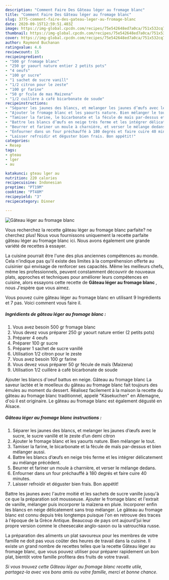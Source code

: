 ```yaml
---
description: "Comment Faire Des Gâteau léger au fromage blanc"
title: "Comment Faire Des Gâteau léger au fromage blanc"
slug: 3775-comment-faire-des-gateau-leger-au-fromage-blanc
date: 2020-09-15T12:59:51.403Z
image: https://img-global.cpcdn.com/recipes/75e542648ed7a0ca/751x532cq70/gateau-leger-au-fromage-blanc-photo-principale-de-la-recette.jpg
thumbnail: https://img-global.cpcdn.com/recipes/75e542648ed7a0ca/751x532cq70/gateau-leger-au-fromage-blanc-photo-principale-de-la-recette.jpg
cover: https://img-global.cpcdn.com/recipes/75e542648ed7a0ca/751x532cq70/gateau-leger-au-fromage-blanc-photo-principale-de-la-recette.jpg
author: Raymond Buchanan
ratingvalue: 4.6
reviewcount: 15
recipeingredient:
- "500 gr fromage blanc"
- "250 gr yaourt nature entier 2 petits pots"
- "4 oeufs"
- "100 gr sucre"
- "1 sachet de sucre vanill"
- "1/2 citron pour le zeste"
- "100 gr farine"
- "50 gr fcule de mas Maizena"
- "1/2 cuillère à café bicarbonate de soude"
recipeinstructions:
- "Séparer les jaunes des blancs, et melanger les jaunes d’œufs avec le sucre, le sucre vanillé et le zeste d’un demi citron"
- "Ajouter le fromage blanc et les yaourts nature. Bien mélanger le tout."
- "Tamiser la farine, le bicarbonate et la fécule de maïs par-dessus et bien mélanger aussi."
- "Battre les blancs d’œufs en neige très ferme et les intégrer délicatement au mélange précédent."
- "Beurrer et fariner un moule à charnière, et verser le mélange dedans."
- "Enfourner dans un four préchauffé à 180 degrés et faire cuire 40 minutes."
- "Laisser refroidir et déguster bien frais. Bon appétit!"
categories:
- Resep
tags:
- gteau
- lger
- au

katakunci: gteau lger au 
nutrition: 220 calories
recipecuisine: Indonesian
preptime: "PT19M"
cooktime: "PT48M"
recipeyield: "3"
recipecategory: Dinner

---
```



![Gâteau léger au fromage blanc](https://img-global.cpcdn.com/recipes/75e542648ed7a0ca/751x532cq70/gateau-leger-au-fromage-blanc-photo-principale-de-la-recette.jpg)

Vous recherchez la recette gâteau léger au fromage blanc parfaite? ne cherchez plus! Nous vous fournissons uniquement la recette parfaite gâteau léger au fromage blanc ici. Nous avons également une grande variété de recettes à essayer.

La cuisine pourrait être l'une des plus anciennes compétences au monde. Cela n'indique pas qu'il existe des limites à la compréhension offerte au cuisinier qui envisage de renforcer ses capacités. Même les meilleurs chefs, même les professionnels, peuvent constamment découvrir de nouveaux plats, approches et techniques pour améliorer leurs compétences en cuisine, alors essayons cette recette de <strong> Gâteau léger au fromage blanc </strong>, nous J'espère que vous aimez.

<!--inarticleads1-->

Vous pouvez cuire gâteau léger au fromage blanc en utilisant 9 Ingrédients et 7 pas. Voici comment vous faire il.

##### Ingrédients de gâteau léger au fromage blanc :

1. Vous avez besoin 500 gr fromage blanc
1. Vous devez vous préparer 250 gr yaourt nature entier (2 petits pots)
1. Préparer 4 oeufs
1. Préparer 100 gr sucre
1. Préparer 1 sachet de sucre vanillé
1. Utilisation 1/2 citron pour le zeste
1. Vous avez besoin 100 gr farine
1. Vous devez vous préparer 50 gr fécule de maïs (Maizena)
1. Utilisation 1/2 cuillère à café bicarbonate de soude


Ajouter les blancs d&#39;oeuf battus en neige. Gâteau au fromage blanc La saveur lactée et le moelleux du gâteau au fromage blanc fait toujours des émules au moment du dessert. Réalisez facilement à la maison la recette du gâteau au fromage blanc traditionnel, appelé &#34;Käsekuchen&#34; en Allemagne, d&#39;où il est originaire. Le gâteau au fromage blanc est également dégusté en Alsace. 

<!--inarticleads2-->

##### Gâteau léger au fromage blanc instructions :

1. Séparer les jaunes des blancs, et melanger les jaunes d’œufs avec le sucre, le sucre vanillé et le zeste d’un demi citron
1. Ajouter le fromage blanc et les yaourts nature. Bien mélanger le tout.
1. Tamiser la farine, le bicarbonate et la fécule de maïs par-dessus et bien mélanger aussi.
1. Battre les blancs d’œufs en neige très ferme et les intégrer délicatement au mélange précédent.
1. Beurrer et fariner un moule à charnière, et verser le mélange dedans.
1. Enfourner dans un four préchauffé à 180 degrés et faire cuire 40 minutes.
1. Laisser refroidir et déguster bien frais. Bon appétit!


Battre les jaunes avec l&#39;autre moitié et les sachets de sucre vanille jusqu&#39;à ce que la préparation soit mousseuse. Ajouter le fromage blanc et l&#39;extrait de vanille, mélanger puis incorporer la maïzena en pluie. Incorporer enfin les blancs en neige délicatement sans trop mélanger. Le gâteau au fromage blanc est connu depuis très longtemps puisque l&#39;on en retrouve des traces à l&#39;époque de la Grèce Antique. Beaucoup de pays ont aujourd&#39;jui leur propre version comme le cheesecake anglo-saxon ou la vatrouchka russe. 

<!--inarticleads1-->

<p>
La préparation des aliments un plat savoureux pour les membres de votre famille ne doit pas vous coûter des heures de travail dans la cuisine. Il existe un grand nombre de recettes telles que la recette Gâteau léger au fromage blanc, que vous pouvez utiliser pour préparer rapidement un bon plat, bientôt votre famille profitera des fruits de votre travail.
</p>

<p>
<i>Si vous trouvez cette Gâteau léger au fromage blanc recette utile, partagez-la avec vos bons amis ou votre famille, merci et bonne chance.</i>
</p>
